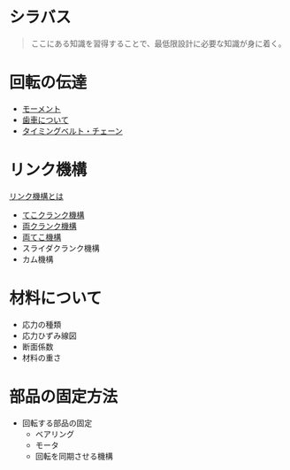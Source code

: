 # シラバス
> ここにある知識を習得することで、最低限設計に必要な知識が身に着く。
# 回転の伝達
- [モーメント](./about-moment.md)
- [歯車について](./about-gears.md)
- [タイミングベルト・チェーン](about-chains-and-belts.md)
# リンク機構
[リンク機構とは](about-link-mechanism.md)
- [てこクランク機構](about-tekocrank.md)
- [両クランク機構](about-double-crank.md)
- [両てこ機構](about-double-teko.md)
- スライダクランク機構
- カム機構
# 材料について
- 応力の種類
- 応力ひずみ線図
- 断面係数
- 材料の重さ
# 部品の固定方法
- 回転する部品の固定
	- ベアリング
	- モータ
	- 回転を同期させる機構